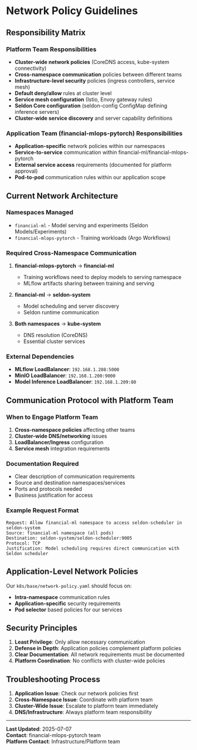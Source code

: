 # Network Policy Guidelines

## Responsibility Matrix

### Platform Team Responsibilities
- **Cluster-wide network policies** (CoreDNS access, kube-system connectivity)
- **Cross-namespace communication** policies between different teams
- **Infrastructure-level security** policies (ingress controllers, service mesh)
- **Default deny/allow** rules at cluster level
- **Service mesh configuration** (Istio, Envoy gateway rules)
- **Seldon Core configuration** (seldon-config ConfigMap defining inference servers)
- **Cluster-wide service discovery** and server capability definitions

### Application Team (financial-mlops-pytorch) Responsibilities  
- **Application-specific** network policies within our namespaces
- **Service-to-service** communication within financial-ml/financial-mlops-pytorch
- **External service access** requirements (documented for platform approval)
- **Pod-to-pod** communication rules within our application scope

## Current Network Architecture

### Namespaces Managed
- `financial-ml` - Model serving and experiments (Seldon Models/Experiments)
- `financial-mlops-pytorch` - Training workloads (Argo Workflows)

### Required Cross-Namespace Communication
1. **financial-mlops-pytorch** → **financial-ml**
   - Training workflows need to deploy models to serving namespace
   - MLflow artifacts sharing between training and serving

2. **financial-ml** → **seldon-system**
   - Model scheduling and server discovery
   - Seldon runtime communication

3. **Both namespaces** → **kube-system**
   - DNS resolution (CoreDNS)
   - Essential cluster services

### External Dependencies
- **MLflow LoadBalancer**: `192.168.1.208:5000`
- **MinIO LoadBalancer**: `192.168.1.200:9000`  
- **Model Inference LoadBalancer**: `192.168.1.209:80`

## Communication Protocol with Platform Team

### When to Engage Platform Team
1. **Cross-namespace policies** affecting other teams
2. **Cluster-wide DNS/networking** issues
3. **LoadBalancer/Ingress** configuration
4. **Service mesh** integration requirements

### Documentation Required
- Clear description of communication requirements
- Source and destination namespaces/services
- Ports and protocols needed
- Business justification for access

### Example Request Format
```
Request: Allow financial-ml namespace to access seldon-scheduler in seldon-system
Source: financial-ml namespace (all pods)
Destination: seldon-system/seldon-scheduler:9005
Protocol: TCP
Justification: Model scheduling requires direct communication with Seldon scheduler
```

## Application-Level Network Policies

Our `k8s/base/network-policy.yaml` should focus on:
- **Intra-namespace** communication rules
- **Application-specific** security requirements
- **Pod selector** based policies for our services

## Security Principles

1. **Least Privilege**: Only allow necessary communication
2. **Defense in Depth**: Application policies complement platform policies
3. **Clear Documentation**: All network requirements must be documented
4. **Platform Coordination**: No conflicts with cluster-wide policies

## Troubleshooting Process

1. **Application Issue**: Check our network policies first
2. **Cross-Namespace Issue**: Coordinate with platform team
3. **Cluster-Wide Issue**: Escalate to platform team immediately
4. **DNS/Infrastructure**: Always platform team responsibility

---

**Last Updated**: 2025-07-07  
**Contact**: financial-mlops-pytorch team  
**Platform Contact**: Infrastructure/Platform team